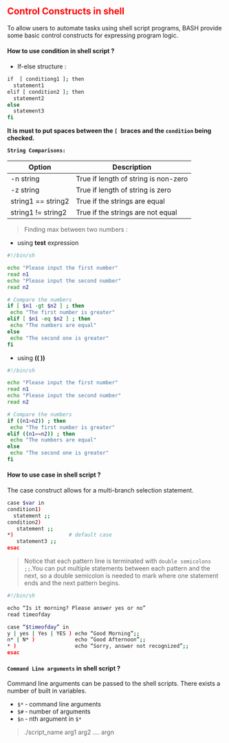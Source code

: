 ﻿## <font color=red> Control Constructs in shell</font> 
To allow users to automate tasks using shell script programs, BASH provide some basic control constructs for expressing program logic.

#### How to use condition in shell script ?
* If-else structure :

```sh
if  [ conditiong1 ]; then
  statement1
elif [ condition2 ]; then
  statement2
else
  statement3
fi
```
**It is must to put spaces between the `[ `braces and the `condition` being checked.**


**`String Comparisons:`**

| Option | Description |
| ------ | ------ |
| -n string |	True if length of string is non-zero |
| -z string |	True if length of string is zero |
| string1 == string2 |True if the strings are equal |
| string1 != string2 |	True if the strings are not equal|

> Finding max between two numbers :

* using **test** expression

```sh
#!/bin/sh

echo "Please input the first number"
read n1
echo "Please input the second number"
read n2

# Compare the numbers
if [ $n1 -gt $n2 ] ; then
 echo "The first number is greater"
elif [ $n1 -eq $n2 ] ; then
 echo "The numbers are equal"
else
 echo "The second one is greater"
fi
```
* using **(( ))**

```sh
#!/bin/sh

echo "Please input the first number"
read n1
echo "Please input the second number"
read n2

# Compare the numbers
if ((n1>n2)) ; then
 echo "The first number is greater"
elif ((n1==n2)) ; then
 echo "The numbers are equal"
else
 echo "The second one is greater"
fi
```

#### How to use **case** in shell script ?
The case construct allows for a multi-branch selection statement.

```sh
case $var in
condition1)  
  statement ;;
condition2)  
   statement ;;
*)                  # default case
   statement3 ;;
esac
```
> Notice that each pattern line is terminated with `double semicolons ;;`.You can put multiple statements between each pattern and the next, so a double semicolon is needed to mark where one statement ends and the next pattern begins.

```sh
#!/bin/sh

echo “Is it morning? Please answer yes or no”
read timeofday 

case “$timeofday” in
y | yes | Yes | YES ) echo “Good Morning”;;
n* | N* )             echo “Good Afternoon”;;
* )                   echo “Sorry, answer not recognized”;;
esac

```
#### `Command Line arguments` in shell script ?

Command line arguments can be passed to the shell scripts. There exists a number of built in variables. </br>
* `$*` ‐ command line arguments
* `$#` ‐ number of arguments 
* `$n` ‐ nth argument in `$*` 

> ./script_name arg1 arg2 .... argn
